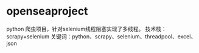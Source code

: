# openseaproject
python 爬虫项目，针对selenium线程阻塞实现了多线程。
技术栈：scrapy+selenium
关键词：python、scrapy、selenium、threadpool、excel、json

